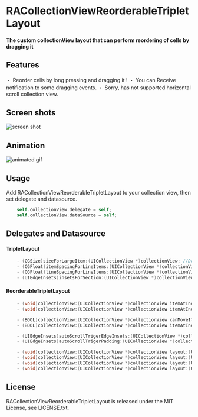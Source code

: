 RACollectionViewReorderableTripletLayout
=======================

#### The custom collectionView layout that can perform reordering of cells by dragging it


## Features
・ Reorder cells by long pressing and dragging it !
・ You can Receive notification to some dragging events.
・ Sorry, has not supported horizontal scroll collection view.


## Screen shots
![screen shot](https://github.com/ra1028/RACollectionViewReorderableTripletLayout/raw/master/Assets/screenshot.png)


## Animation
![animated gif](https://github.com/ra1028/RACollectionViewReorderableTripletLayout/raw/master/Assets/animation.gif)


## Usage
Add RACollectionViewReorderableTripletLayout to your collection view, then set delegate and datasource.
```Objective-C
    self.collectionView.delegate = self;
    self.collectionView.dataSource = self;
```


## Delegates and Datasource
#### TripletLayout
```Objective-C
    - (CGSize)sizeForLargeItem:(UICollectionView *)collectionView; //Default to automaticaly grow square !
    - (CGFloat)itemSpacingForLineItems:(UICollectionView *)collectionView; //Default is 0.
    - (CGFloat)lineSpacingForLineItems:(UICollectionView *)collectionView; //Default is 0.
    - (UIEdgeInsets)insetsForSection:(UICollectionView *)collectionView; //Default is (0, 0, 0, 0).
```
#### ReorderableTripletLayout
```Objective-C
    - (void)collectionView:(UICollectionView *)collectionView itemAtIndexPath:(NSIndexPath *)fromIndexPath willMoveToIndexPath:(NSIndexPath *)toIndexPath;
    - (void)collectionView:(UICollectionView *)collectionView itemAtIndexPath:(NSIndexPath *)fromIndexPath didMoveToIndexPath:(NSIndexPath *)toIndexPath;

    - (BOOL)collectionView:(UICollectionView *)collectionView canMoveItemAtIndexPath:(NSIndexPath *)indexPath;
    - (BOOL)collectionView:(UICollectionView *)collectionView itemAtIndexPath:(NSIndexPath *)fromIndexPath canMoveToIndexPath:(NSIndexPath *)toIndexPath;
```

```Objective-c
    - (UIEdgeInsets)autoScrollTrigerEdgeInsets:(UICollectionView *)collectionView; //Sorry, has not supported horizontal scroll.
    - (UIEdgeInsets)autoScrollTrigerPadding:(UICollectionView *)collectionView;

    - (void)collectionView:(UICollectionView *)collectionView layout:(UICollectionViewLayout *)collectionViewLayout willBeginDraggingItemAtIndexPath:(NSIndexPath *)indexPath;
    - (void)collectionView:(UICollectionView *)collectionView layout:(UICollectionViewLayout *)collectionViewLayout didBeginDraggingItemAtIndexPath:(NSIndexPath *)indexPath;
    - (void)collectionView:(UICollectionView *)collectionView layout:(UICollectionViewLayout *)collectionViewLayout willEndDraggingItemAtIndexPath:(NSIndexPath *)indexPath;
    - (void)collectionView:(UICollectionView *)collectionView layout:(UICollectionViewLayout *)collectionViewLayout didEndDraggingItemAtIndexPath:(NSIndexPath *)indexPath;
```


## License
RACollectionViewReorderableTripletLayout is released under the MIT License, see LICENSE.txt.
